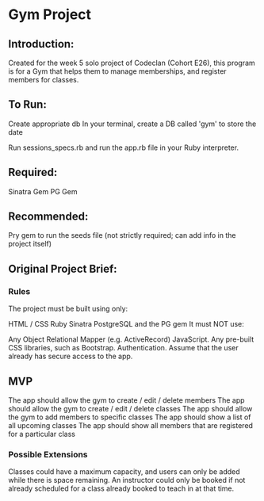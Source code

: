 # Gym Project 


## Introduction:
Created for the week 5 solo project of Codeclan (Cohort E26), this program is for a Gym that helps them to manage memberships, and register members for classes.

## To Run:
Create appropriate db
In your terminal, create a DB called 'gym' to store the date

Run sessions_specs.rb and run the app.rb file in your Ruby interpreter.

## Required:
Sinatra Gem
PG Gem

## Recommended:
Pry gem to run the seeds file (not strictly required; can add info in the project itself)

## Original Project Brief:
### Rules
The project must be built using only:

HTML / CSS
Ruby
Sinatra
PostgreSQL and the PG gem
It must NOT use:

Any Object Relational Mapper (e.g. ActiveRecord)
JavaScript. 
Any pre-built CSS libraries, such as Bootstrap.
Authentication. Assume that the user already has secure access to the app.

## MVP
The app should allow the gym to create / edit / delete members
The app should allow the gym to create / edit / delete classes
The app should allow the gym to add members to specific classes
The app should show a list of all upcoming classes
The app should show all members that are registered for a particular class

### Possible Extensions
Classes could have a maximum capacity, and users can only be added while there is space remaining.
An instructor could only be booked if not already scheduled for a class already booked to teach in at that time.
